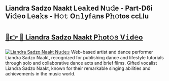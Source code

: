 ## Liandra Sadzo Naakt L𝚎a𝚔ed N𝚞𝚍e - Part-D6i Vi𝚍𝚎o L𝚎a𝚔s - H𝚘𝚝 O𝚗𝚕yf𝚊ns P𝚑𝚘tos ccLIu

# <h2><a href="http://kf76gl.oniu.top/?m=Liandra+Sadzo+Naakt">🔗👉 🔴 Liandra Sadzo Naakt P𝚑ot𝚘𝚜 V𝚒d𝚎o</a></h2>

[![Liandra Sadzo Naakt Nu𝚍e𝚜](https://i.imgur.com/0qMVB7G.gif)](http://kf76gl.oniu.top/?m=Liandra+Sadzo+Naakt)
Web-based artist and dance performer Liandra Sadzo Naakt, recognized for publishing dance and lifestyle tutorials through solo and collaborative dance acts and brief films. Gifted vocalist Liandra Sadzo Naakt, known for their remarkable singing abilities and achievements in the music world.  
